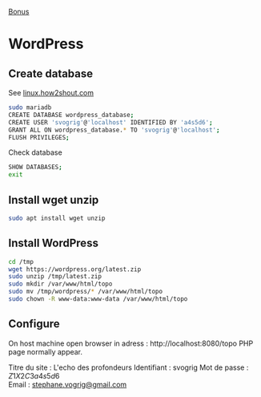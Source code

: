 [Bonus](Bonus.md)
# WordPress
## Create database
See [linux.how2shout.com](https://linux.how2shout.com/install-wordpress-on-lighttpd-web-server-ubuntu/)

```bash
sudo mariadb
CREATE DATABASE wordpress_database;
CREATE USER 'svogrig'@'localhost' IDENTIFIED BY 'a4s5d6';
GRANT ALL ON wordpress_database.* TO 'svogrig'@'localhost';
FLUSH PRIVILEGES;
```
Check database
```bash
SHOW DATABASES;
exit
```

## Install wget unzip
```bash
sudo apt install wget unzip
```
## Install WordPress
```bash
cd /tmp
wget https://wordpress.org/latest.zip
sudo unzip /tmp/latest.zip
sudo mkdir /var/www/html/topo
sudo mv /tmp/wordpress/* /var/www/html/topo
sudo chown -R www-data:www-data /var/www/html/topo
```

## Configure

On host machine open browser in adress : http://localhost:8080/topo
PHP page normally appear.

Titre du site : L'echo des profondeurs
Identifiant : svogrig 
Mot de passe : $Z1X2C3a4s5d6$  
Email : stephane.vogrig@gmail.com


